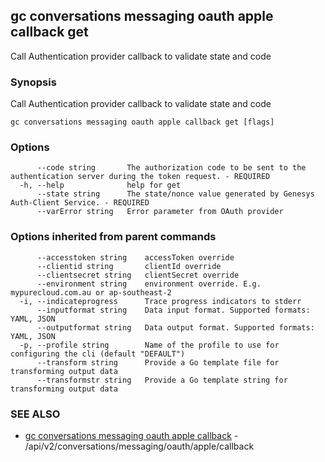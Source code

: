## gc conversations messaging oauth apple callback get

Call Authentication provider callback to validate state and code

### Synopsis

Call Authentication provider callback to validate state and code

```
gc conversations messaging oauth apple callback get [flags]
```

### Options

```
      --code string       The authorization code to be sent to the authentication server during the token request. - REQUIRED
  -h, --help              help for get
      --state string      The state/nonce value generated by Genesys Auth-Client Service. - REQUIRED
      --varError string   Error parameter from OAuth provider
```

### Options inherited from parent commands

```
      --accesstoken string    accessToken override
      --clientid string       clientId override
      --clientsecret string   clientSecret override
      --environment string    environment override. E.g. mypurecloud.com.au or ap-southeast-2
  -i, --indicateprogress      Trace progress indicators to stderr
      --inputformat string    Data input format. Supported formats: YAML, JSON
      --outputformat string   Data output format. Supported formats: YAML, JSON
  -p, --profile string        Name of the profile to use for configuring the cli (default "DEFAULT")
      --transform string      Provide a Go template file for transforming output data
      --transformstr string   Provide a Go template string for transforming output data
```

### SEE ALSO

* [gc conversations messaging oauth apple callback](gc_conversations_messaging_oauth_apple_callback.html)	 - /api/v2/conversations/messaging/oauth/apple/callback


